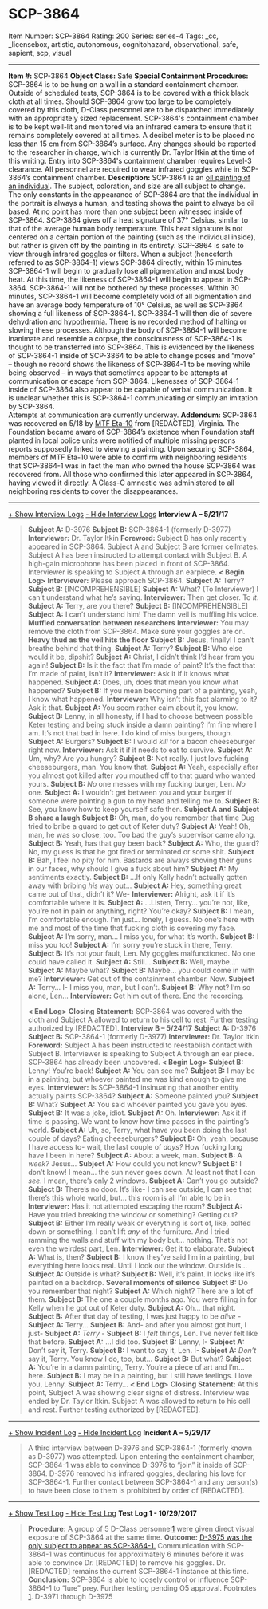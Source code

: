 # SCP-3864
Item Number: SCP-3864
Rating: 200
Series: series-4
Tags: _cc, _licensebox, artistic, autonomous, cognitohazard, observational, safe, sapient, scp, visual

---

**Item #:** SCP-3864
**Object Class:** Safe
**Special Containment Procedures:** SCP-3864 is to be hung on a wall in a standard containment chamber. Outside of scheduled tests, SCP-3864 is to be covered with a thick black cloth at all times. Should SCP-3864 grow too large to be completely covered by this cloth, D-Class personnel are to be dispatched immediately with an appropriately sized replacement.
SCP-3864's containment chamber is to be kept well-lit and monitored via an infrared camera to ensure that it remains completely covered at all times. A decibel meter is to be placed no less than 15 cm from SCP-3864’s surface. Any changes should be reported to the researcher in charge, which is currently Dr. Taylor Itkin at the time of this writing.
Entry into SCP-3864's containment chamber requires Level-3 clearance. All personnel are required to wear infrared goggles while in SCP-3864’s containment chamber.
**Description:** SCP-3864 is an [oil painting of an individual](/the-picture-of-an-unian). The subject, coloration, and size are all subject to change. The only constants in the appearance of SCP-3864 are that the individual in the portrait is always a human, and testing shows the paint to always be oil based. At no point has more than one subject been witnessed inside of SCP-3864.
SCP-3864 gives off a heat signature of 37° Celsius, similar to that of the average human body temperature. This heat signature is not centered on a certain portion of the painting (such as the individual inside), but rather is given off by the painting in its entirety. SCP-3864 is safe to view through infrared goggles or filters.
When a subject (henceforth referred to as SCP-3864-1) views SCP-3864 directly, within 15 minutes SCP-3864-1 will begin to gradually lose all pigmentation and most body heat. At this time, the likeness of SCP-3864-1 will begin to appear in SCP-3864. SCP-3864-1 will not be bothered by these processes. Within 30 minutes, SCP-3864-1 will become completely void of all pigmentation and have an average body temperature of 10° Celsius, as well as SCP-3864 showing a full likeness of SCP-3864-1. SCP-3864-1 will then die of severe dehydration and hypothermia. There is no recorded method of halting or slowing these processes.
Although the body of SCP-3864-1 will become inanimate and resemble a corpse, the consciousness of SCP-3864-1 is thought to be transferred into SCP-3864. This is evidenced by the likeness of SCP-3864-1 inside of SCP-3864 to be able to change poses and “move” – though no record shows the likeness of SCP-3864-1 to be moving while being observed – in ways that sometimes appear to be attempts at communication or escape from SCP-3864.
Likenesses of SCP-3864-1 inside of SCP-3864 also appear to be capable of verbal communication. It is unclear whether this is SCP-3864-1 communicating or simply an imitation by SCP-3864.  
Attempts at communication are currently underway.
**Addendum:** SCP-3864 was recovered on 5/18 by [MTF Eta-10](/task-forces#eta-10) from [REDACTED], Virginia. The Foundation became aware of SCP-3864’s existence when Foundation staff planted in local police units were notified of multiple missing persons reports supposedly linked to viewing a painting. Upon securing SCP-3864, members of MTF Eta-10 were able to confirm with neighboring residents that SCP-3864-1 was in fact the man who owned the house SCP-3864 was recovered from. All those who confirmed this later appeared in SCP-3864, having viewed it directly. A Class-C amnestic was administered to all neighboring residents to cover the disappearances.
* * *
[\+ Show Interview Logs](javascript:;)
[\- Hide Interview Logs](javascript:;)
**Interview A – 5/21/17**
> **Subject A:** D-3976
> **Subject B:** SCP-3864-1 (formerly D-3977)
> **Interviewer:** Dr. Taylor Itkin
> **Foreword:** Subject B has only recently appeared in SCP-3864. Subject A and Subject B are former cellmates. Subject A has been instructed to attempt contact with Subject B. A high-gain microphone has been placed in front of SCP-3864. Interviewer is speaking to Subject A through an earpiece.
> **< Begin Log>**
> **Interviewer:** Please approach SCP-3864.
> **Subject A:** Terry?
> **Subject B:** [INCOMPREHENSIBLE]
> **Subject A:** What? (To Interviewer) I can’t understand what he’s saying.
> **Interviewer:** Then get closer. To _it_.
> **Subject A:** Terry, are you there?
> **Subject B:** [INCOMPREHENSIBLE]
> **Subject A:** I can’t understand him! The damn veil is muffling his voice.
> **Muffled conversation between researchers**
> **Interviewer:** You may remove the cloth from SCP-3864. Make sure your goggles are on.
> **Heavy thud as the veil hits the floor**
> **Subject B:** Jesus, finally! I can’t breathe behind that thing.
> **Subject A:** Terry?
> **Subject B:** Who else would it be, dipshit?
> **Subject A:** Christ, I didn’t think I’d hear from you again!
> **Subject B:** Is it the fact that I’m made of paint? It’s the fact that I’m made of paint, isn’t it?
> **Interviewer:** Ask it if it knows what happened.
> **Subject A:** Does, uh, does that mean you know what happened?
> **Subject B:** If you mean becoming part of a painting, yeah, I know what happened.
> **Interviewer:** Why isn’t this fact alarming to it? Ask it that.
> **Subject A:** You seem rather calm about it, you know.
> **Subject B:** Lenny, in all honesty, if I had to choose between possible Keter testing and being stuck inside a damn painting? I’m fine where I am. It’s not that bad in here. I do kind of miss burgers, though.
> **Subject A:** Burgers?
> **Subject B:** I would _kill_ for a bacon cheeseburger right now.
> **Interviewer:** Ask it if it needs to eat to survive.
> **Subject A:** Um, why? Are you hungry?
> **Subject B:** Not really. I just love fucking cheeseburgers, man. You know that.
> **Subject A:** Yeah, especially after you almost got killed after you mouthed off to that guard who wanted yours.
> **Subject B:** _No_ one messes with my fucking burger, Len. _No_ one.
> **Subject A:** I wouldn’t get between you and your burger if someone were pointing a gun to my head and telling me to.
> **Subject B:** See, you know how to keep yourself safe then.
> **Subject A and Subject B share a laugh**
> **Subject B:** Oh, man, do you remember that time Dug tried to bribe a guard to get out of Keter duty?
> **Subject A:** Yeah! Oh, man, he was so close, too. Too bad the guy’s supervisor came along.
> **Subject B:** Yeah, has that guy been back?
> **Subject A:** Who, the guard? No, my guess is that he got fired or terminated or some shit.
> **Subject B:** Bah, I feel no pity for him. Bastards are always shoving their guns in our faces, why should I give a fuck about him?
> **Subject A:** My sentiments exactly.
> **Subject B:** …If only Kelly hadn’t actually gotten away with bribing _his_ way out…
> **Subject A:** Hey, something great came out of that, didn’t it? We-
> **Interviewer:** Alright, ask it if it’s comfortable where it is.
> **Subject A:** …Listen, Terry… you’re not, like, you’re not in pain or anything, right? You’re okay?
> **Subject B:** I mean, I’m comfortable enough. I’m just… lonely, I guess. No one’s here with me and most of the time that fucking cloth is covering my face.
> **Subject A:** I’m sorry, man… I miss you, for what it’s worth.
> **Subject B:** I miss you too!
> **Subject A:** I’m sorry you’re stuck in there, Terry.
> **Subject B:** It’s not your fault, Len. My goggles malfunctioned. No one could have called it.
> **Subject A:** Still…
> **Subject B:** Well, maybe…
> **Subject A:** Maybe what?
> **Subject B:** Maybe… you could come in with me?
> **Interviewer:** Get out of the containment chamber. Now.
> **Subject A:** Terry… I- I miss you, man, but I can’t.
> **Subject B:** Why not? I’m so alone, Len…
> **Interviewer:** Get him out of there. End the recording.  
>    
>  **< End Log>**
> **Closing Statement:** SCP-3864 was covered with the cloth and Subject A allowed to return to his cell to rest. Further testing authorized by [REDACTED].
**Interview B – 5/24/17**
> **Subject A:** D-3976
> **Subject B:** SCP-3864-1 (formerly D-3977)
> **Interviewer:** Dr. Taylor Itkin
> **Foreword:** Subject A has been instructed to reestablish contact with Subject B. Interviewer is speaking to Subject A through an ear piece. SCP-3864 has already been uncovered.
> **< Begin Log>**
> **Subject B:** Lenny! You’re back!
> **Subject A:** You can see me?
> **Subject B:** I may be in a painting, but whoever painted me was kind enough to give me eyes.
> **Interviewer:** Is SCP-3864-1 insinuating that another entity actually paints SCP-3864?
> **Subject A:** Someone painted you?
> **Subject B:** What?
> **Subject A:** You said whoever painted you gave you eyes.
> **Subject B:** It was a joke, idiot.
> **Subject A:** Oh.
> **Interviewer:** Ask it if time is passing. We want to know how time passes in the painting’s world.
> **Subject A:** Uh, so, Terry, what have you been doing the last couple of days? Eating cheeseburgers?
> **Subject B:** Oh, yeah, because I have access to- wait, the last couple of _days?_ How fucking long have I been in here?
> **Subject A:** About a week, man.
> **Subject B:** A _week?_ Jesus…
> **Subject A:** How could you not know?
> **Subject B:** I don’t know! I mean… the sun never goes down. At least not that I can _see_. I mean, there’s only 2 windows.
> **Subject A:** Can’t you go outside?
> **Subject B:** There’s no door. It’s like- I can see outside, I can see that there’s this whole world, but… this room is all I’m able to be in.
> **Interviewer:** Has it not attempted escaping the room?
> **Subject A:** Have you tried breaking the window or something? Getting out?
> **Subject B:** Either I’m really weak or everything is sort of, like, bolted down or something. I can’t lift _any_ of the furniture. And I tried ramming the walls and stuff with my body but… nothing. That’s not even the weirdest part, Len.
> **Interviewer:** Get it to elaborate.
> **Subject A:** What is, then?
> **Subject B:** I know they’ve said I’m in a painting, but everything here looks real. Until I look out the window. Outside is…
> **Subject A:** Outside is what?
> **Subject B:** Well, it’s paint. It looks like it’s painted on a backdrop.
> **Several moments of silence**
> **Subject B:** Do you remember that night?
> **Subject A:** Which night? There are a lot of them.
> **Subject B:** The one a couple months ago. You were filling in for Kelly when he got out of Keter duty.
> **Subject A:** Oh… that night.
> **Subject B:** After that day of testing, I was just happy to be _alive_ -
> **Subject A:** Terry…
> **Subject B:** And- and after you almost got hurt, I just-
> **Subject A:** _Terry_ -
> **Subject B:** I _felt_ things, Len. I’ve never felt like that before.
> **Subject A:** …I did too.
> **Subject B:** Lenny, I-
> **Subject A:** Don’t say it, Terry.
> **Subject B:** I want to say it, Len. I-
> **Subject A:** _Don’t_ say it, Terry. You know I do, too, but…
> **Subject B:** But what?
> **Subject A:** You’re in a damn painting, Terry. You’re a piece of art and I’m… here.
> **Subject B:** I may be in a painting, but I still have feelings. I love you, Lenny.
> **Subject A:** Terry…
> **< End Log>**
> **Closing Statement:** At this point, Subject A was showing clear signs of distress. Interview was ended by Dr. Taylor Itkin. Subject A was allowed to return to his cell and rest. Further testing authorized by [REDACTED].
* * *
[\+ Show Incident Log](javascript:;)
[\- Hide Incident Log](javascript:;)
**Incident A – 5/29/17**
> A third interview between D-3976 and SCP-3864-1 (formerly known as D-3977) was attempted. Upon entering the containment chamber, SCP-3864-1 was able to convince D-3976 to “join” it inside of SCP-3864. D-3976 removed his infrared goggles, declaring his love for SCP-3864-1. Further contact between SCP-3864-1 and any person(s) to have been close to them is prohibited by order of [REDACTED].
* * *
[\+ Show Test Log](javascript:;)
[\- Hide Test Log](javascript:;)
**Test Log 1 - 10/29/2017**
> **Procedure:** A group of 5 D-Class personnel[1](javascript:;) were given direct visual exposure of SCP-3864 at the same time.
> **Outcome:** [D-3975 was the only subject to appear as SCP-3864-1.](http://www.scp-wiki.net/the-world-within) Communication with SCP-3864-1 was continuous for approximately 6 minutes before it was able to convince Dr. [REDACTED] to remove his goggles. Dr. [REDACTED] remains the current SCP-3864-1 instance at this time.
> **Conclusion:** SCP-3864 is able to loosely control or influence SCP-3864-1 to “lure” prey. Further testing pending O5 approval.
Footnotes
[1](javascript:;). D-3971 through D-3975